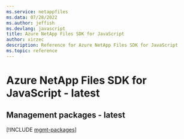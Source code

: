 ```yaml
---
ms.service: netappfiles
ms.data: 07/28/2022
ms.author: jeffish
ms.devlang: javascript
title: Azure NetApp Files SDK for JavaScript
author: xirzec
description: Reference for Azure NetApp Files SDK for JavaScript
ms.topic: reference
---
```

# Azure NetApp Files SDK for JavaScript - latest

## Management packages - latest
[!INCLUDE [mgmt-packages](netapp-files-mgmt-index.md)]